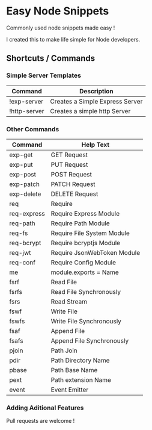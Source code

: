 # Easy Node Snippets
<!-- markdownlint-disable MD037 MD024 -->

Commonly used node snippets made easy !

I created this to make life simple for Node developers.

## Shortcuts / Commands

### Simple Server Templates

| **Command**    | **Description**                                                    |
| -------------- | ----------------------------------------------------------------- |
| !exp-server    | Creates a Simple Express Server                                   |
| !http-server   | Creates a simple http Server                                      |

### Other Commands

| **Command**    | **Help Text**                                                    |
| -------------- | -----------------------------------------------------------------|
| exp-get        | GET Request                                                      |
| exp-put        | PUT Request                                                      |
| exp-post       | POST Request                                                     |
| exp-patch      | PATCH Request                                                    |
| exp-delete     | DELETE Request                                                   |
| req            | Require                                                          |
| req-express    | Require Express Module                                           |
| req-path       | Require Path Module                                              |
| req-fs         | Require File System Module                                       |
| req-bcrypt     | Require bcryptjs Module                                          |
| req-jwt        | Require JsonWebToken Module                                      |
| req-conf       | Require Config Module                                            |
| me             | module.exports = Name                                            |
| fsrf           | Read File                                                        |
| fsrfs          | Read File Synchronously                                          |
| fsrs           | Read Stream                                                      |
| fswf           | Write File                                                       |
| fswfs          | Write File Synchronously                                         |
| fsaf           | Append File                                                      |
| fsafs          | Append File Synchronously                                        |
| pjoin          | Path Join                                                        |
| pdir           | Path Directory Name                                              |
| pbase          | Path Base Name                                                   |
| pext           | Path extension Name                                              |
| event          | Event Emitter                                                    |

### Adding Aditional Features 

Pull requests are welcome !